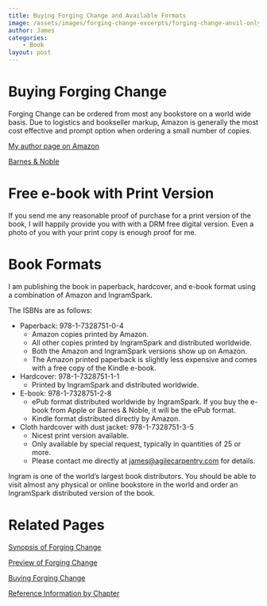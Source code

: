 ```yaml
---
title: Buying Forging Change and Available Formats
image: /assets/images/forging-change-excerpts/forging-change-anvil-only.png
author: James
categories: 
    - Book
layout: post
---
```



# Buying Forging Change

Forging Change can be ordered from most any bookstore on a world wide basis. Due to logistics and bookseller markup, Amazon is generally the most cost effective and prompt option when ordering a small number of copies.

[My author page on Amazon](https://www.amazon.com/author/jamesleecarpenter)

[Barnes & Noble](https://www.barnesandnoble.com/w/forging-change-james-carpenter/1131292341?ean=9781732875111)

# Free e-book with Print Version

If you send me any reasonable proof of purchase for a print version of the book, I will happily provide you with with a DRM free digital version. Even a photo of you with your print copy is enough proof for me.

# Book Formats

I am publishing the book in paperback, hardcover, and e-book format using a combination of Amazon and IngramSpark.

The ISBNs are as follows:

* Paperback: 978-1-7328751-0-4
    - Amazon copies printed by Amazon.
    - All other copies printed by IngramSpark and distributed worldwide.
    - Both the Amazon and IngramSpark versions show up on Amazon.
    - The Amazon printed paperback is slightly less expensive and comes with a free copy of the Kindle e-book.
* Hardcover: 978-1-7328751-1-1
    - Printed by IngramSpark and distributed worldwide.
* E-book: 978-1-7328751-2-8
    - ePub format distributed worldwide by IngramSpark. If you buy the e-book from Apple or Barnes & Noble, it will be the ePub format.
    - Kindle format distributed directly by Amazon.
* Cloth hardcover with dust jacket: 978-1-7328751-3-5
    - Nicest print version available.
    - Only available by special request, typically in quantities of 25 or more.
    - Please contact me directly at [james@agilecarpentry.com](mailto:james@agilecarpentry.com) for details.

Ingram is one of the world’s largest book distributors. You should be able to visit almost any physical or online bookstore in the world and order an IngramSpark distributed version of the book.

# Related Pages

[Synopsis of Forging Change]({{site.baseurl}}/forgingchange/Synopsis/)

[Preview of Forging Change]({{site.baseurl}}/forgingchange/PreviewBook/)

[Buying Forging Change]({{site.baseurl}}/forgingchange/BuyingBook/)

[Reference Information by Chapter]({{site.baseurl}}/forgingchange/ReferenceByChapter)


